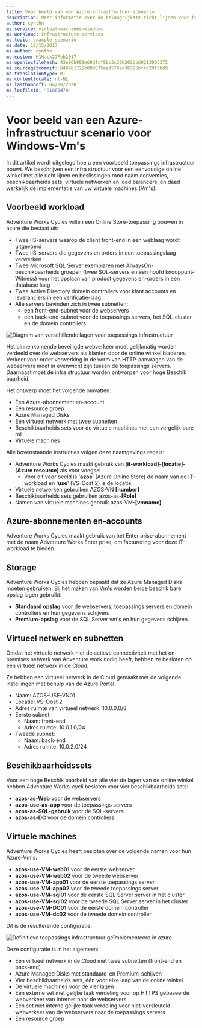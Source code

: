 ```yaml
---
title: Voor beeld van een Azure-infrastructuur scenario
description: Meer informatie over de belangrijkste richt lijnen voor het ontwerpen en implementeren van een voorbeeld infrastructuur in Azure.
author: cynthn
ms.service: virtual-machines-windows
ms.workload: infrastructure-services
ms.topic: example-scenario
ms.date: 12/15/2017
ms.author: cynthn
ms.custom: H1Hack27Feb2017
ms.openlocfilehash: 43e96b891e60dfcf8bc3c29b202bb60213905372
ms.sourcegitcommit: 849bb1729b89d075eed579aa36395bf4d29f3bd9
ms.translationtype: MT
ms.contentlocale: nl-NL
ms.lasthandoff: 04/28/2020
ms.locfileid: "81869474"
---
```

# <a name="example-azure-infrastructure-walkthrough-for-windows-vms"></a>Voor beeld van een Azure-infrastructuur scenario voor Windows-Vm's
In dit artikel wordt uitgelegd hoe u een voorbeeld toepassings infrastructuur bouwt. We beschrijven een infra structuur voor een eenvoudige online winkel met alle richt lijnen en beslissingen rond naam conventies, beschikbaarheids sets, virtuele netwerken en load balancers, en daad werkelijk de implementatie van uw virtuele machines (Vm's).

## <a name="example-workload"></a>Voorbeeld workload
Adventure Works Cycles willen een Online Store-toepassing bouwen in azure die bestaat uit:

* Twee IIS-servers waarop de client front-end in een weblaag wordt uitgevoerd
* Twee IIS-servers die gegevens en orders in een toepassingslaag verwerken
* Twee Microsoft SQL Server exemplaren met AlwaysOn-beschikbaarheids groepen (twee SQL-servers en een hoofd knooppunt-Witness) voor het opslaan van product gegevens en-orders in een database laag
* Twee Active Directory domein controllers voor klant accounts en leveranciers in een verificatie-laag
* Alle servers bevinden zich in twee subnetten:
  * een front-end-subnet voor de webservers 
  * een back-end-subnet voor de toepassings servers, het SQL-cluster en de domein controllers

![Diagram van verschillende lagen voor toepassings infrastructuur](./media/infrastructure-example/example-tiers.png)

Het binnenkomende beveiligde webverkeer moet gelijkmatig worden verdeeld over de webservers als klanten door de online winkel bladeren. Verkeer voor order verwerking in de vorm van HTTP-aanvragen van de webservers moet in evenwicht zijn tussen de toepassings servers. Daarnaast moet de infra structuur worden ontworpen voor hoge Beschik baarheid.

Het ontwerp moet het volgende omvatten:

* Een Azure-abonnement en-account
* Één resource groep
* Azure Managed Disks
* Een virtueel netwerk met twee subnetten
* Beschikbaarheids sets voor de virtuele machines met een vergelijk bare rol
* Virtuele machines

Alle bovenstaande instructies volgen deze naamgevings regels:

* Adventure Works Cycles maakt gebruik van **[it-workload]-[locatie]-[Azure resource]** als voor voegsel
  * Voor dit voor beeld is '**azos**' (Azure Online Store) de naam van de IT-workload en '**use**' (VS-Oost 2) is de locatie
* Virtuele netwerken gebruiken AZOS-VN **[number]**
* Beschikbaarheids sets gebruiken azos-as-**[Role]**
* Namen van virtuele machines gebruik azos-VM-**[vmname]**

## <a name="azure-subscriptions-and-accounts"></a>Azure-abonnementen en-accounts
Adventure Works Cycles maakt gebruik van het Enter prise-abonnement met de naam Adventure Works Enter prise, om facturering voor deze IT-workload te bieden.

## <a name="storage"></a>Storage
Adventure Works Cycles hebben bepaald dat ze Azure Managed Disks moeten gebruiken. Bij het maken van Vm's worden beide beschik bare opslag lagen gebruikt:

* **Standaard opslag** voor de webservers, toepassings servers en domein controllers en hun gegevens schijven.
* **Premium-opslag** voor de SQL Server vm's en hun gegevens schijven.

## <a name="virtual-network-and-subnets"></a>Virtueel netwerk en subnetten
Omdat het virtuele netwerk niet de actieve connectiviteit met het on-premises netwerk van Adventure work nodig heeft, hebben ze besloten op een virtueel netwerk in de Cloud.

Ze hebben een virtueel netwerk in de Cloud gemaakt met de volgende instellingen met behulp van de Azure Portal:

* Naam: AZOS-USE-VN01
* Locatie: VS-Oost 2
* Adres ruimte van virtueel netwerk: 10.0.0.0/8
* Eerste subnet:
  * Naam: front-end
  * Adres ruimte: 10.0.1.0/24
* Tweede subnet:
  * Naam: back-end
  * Adres ruimte: 10.0.2.0/24

## <a name="availability-sets"></a>Beschikbaarheidssets
Voor een hoge Beschik baarheid van alle vier de lagen van de online winkel hebben Adventure Works-cycli besloten voor vier beschikbaarheids sets:

* **azos-as-Web** voor de webservers
* **azos-use-as-app** voor de toepassings servers
* **azos-as-SQL-gebruik** voor de SQL-servers
* **azos-as-DC** voor de domein controllers

## <a name="virtual-machines"></a>Virtuele machines
Adventure Works Cycles heeft besloten over de volgende namen voor hun Azure-Vm's:

* **azos-use-VM-web01** voor de eerste webserver
* **azos-use-VM-web02** voor de tweede webserver
* **azos-use-VM-app01** voor de eerste toepassings server
* **azos-use-VM-app02** voor de tweede toepassings server
* **azos-use-VM-sql01** voor de eerste SQL Server server in het cluster
* **azos-use-VM-sql02** voor de tweede SQL Server server in het cluster
* **azos-use-VM-DC01** voor de eerste domein controller
* **azos-use-VM-dc02** voor de tweede domein controller

Dit is de resulterende configuratie.

![Definitieve toepassings infrastructuur geïmplementeerd in azure](./media/infrastructure-example/example-config.png)

Deze configuratie is in het algemeen:

* Een virtueel netwerk in de Cloud met twee subnetten (front-end en back-end)
* Azure Managed Disks met standaard-en Premium-schijven
* Vier beschikbaarheids sets, één voor elke laag van de online winkel
* De virtuele machines voor de vier lagen
* Een externe set met gelijke taak verdeling voor op HTTPS gebaseerde webverkeer van Internet naar de webservers
* Een set met interne gelijke taak verdeling voor niet-versleuteld webverkeer van de webservers naar de toepassings servers
* Één resource groep
